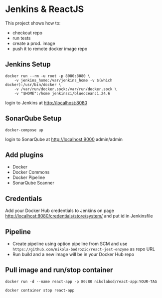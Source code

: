 # Jenkins & ReactJS

This project shows how to:
- checkout repo
- run tests
- create a prod. image
- push it to remote docker image repo

## Jenkins Setup

```shell
docker run --rm -u root -p 8080:8080 \
    -v jenkins_home:/var/jenkins_home -v $(which docker):/usr/bin/docker \
    -v /var/run/docker.sock:/var/run/docker.sock \
    -v "$HOME":/home jenkinsci/blueocean:1.24.6
```

login to Jenkins at <http://localhost:8080>

## SonarQube Setup

```shell
docker-compose up
```

login to SonarQube at <http://localhost:9000> admin/admin

## Add plugins

- Docker
- Docker Commons
- Docker Pipeline
- SonarQube Scanner

## Credentials

Add your Docker Hub credentials to Jenkins on page <http://localhost:8080/credentials/store/system/> and put id in Jenkinsfile


## Pipeline

- Create pipeline using option pipeline from SCM and use `https://github.com/nikola-bodrozic/react-jest-enzyme` as repo URL
- Run build and a new image will be in your Docker Hub repo

## Pull image and run/stop container

```shell
docker run -d --name react-app -p 80:80 nikolabod/react-app:YOUR-TAG
```

```shell
docker container stop react-app
```

